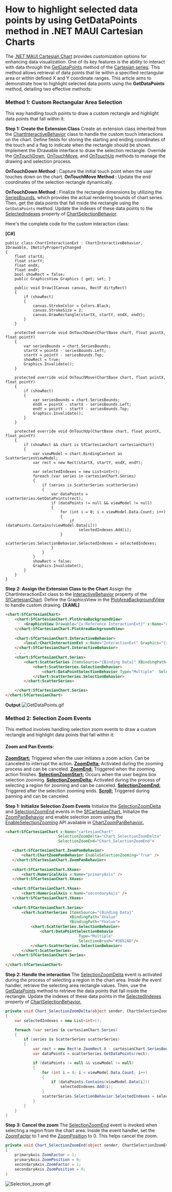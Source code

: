# How to highlight selected data points by using GetDataPoints method in .NET MAUI Cartesian Charts
The [.NET MAUI Cartesian Chart](https://www.syncfusion.com/maui-controls/maui-cartesian-charts) provides customization options for enhancing data visualization. One of its key features is the ability to interact with data through the [GetDataPoints](https://help.syncfusion.com/cr/maui/Syncfusion.Maui.Charts.CartesianSeries.html#Syncfusion_Maui_Charts_CartesianSeries_GetDataPoints_Microsoft_Maui_Graphics_Rect_) method of the [Cartesian series](https://help.syncfusion.com/cr/maui/Syncfusion.Maui.Charts.CartesianSeries.html). This method allows retrieval of data points that lie within a specified rectangular area or within defined X and Y coordinate ranges. This article aims to demonstrate how to highlight selected data points using the **GetDataPoints** method, detailing two effective methods:

### **Method 1: Custom Rectangular Area Selection**
 This way handling touch points to draw a custom rectangle and highlight data points that fall within it:

**Step 1:  Create the Extension Class**
Create an extension class inherited from the [ChartInteractiveBehavior](https://help.syncfusion.com/cr/maui/Syncfusion.Maui.Charts.ChartInteractiveBehavior.html) class to handle the custom touch interactions on the chart. Define fields for storing the starting and ending coordinates of the touch and a flag to indicate when the rectangle should be shown. Implement the IDrawable interface to draw the selection rectangle. Override the [OnTouchDown](https://help.syncfusion.com/cr/maui/Syncfusion.Maui.Charts.ChartBehavior.html#Syncfusion_Maui_Charts_ChartBehavior_OnTouchDown_Syncfusion_Maui_Charts_ChartBase_System_Single_System_Single_), [OnTouchMove](https://help.syncfusion.com/cr/maui/Syncfusion.Maui.Charts.ChartBehavior.html#Syncfusion_Maui_Charts_ChartBehavior_OnTouchMove_Syncfusion_Maui_Charts_ChartBase_System_Single_System_Single_), and [OnTouchUp](https://help.syncfusion.com/cr/maui/Syncfusion.Maui.Charts.ChartBehavior.html#Syncfusion_Maui_Charts_ChartBehavior_OnTouchUp_Syncfusion_Maui_Charts_ChartBase_System_Single_System_Single_) methods to manage the drawing and selection process.

**OnTouchDown Method :**  Capture the initial touch point when the user touches down on the chart.
**OnTouchMove Method :**  Update the end coordinates of the selection rectangle dynamically.

**OnTouchDown Method :** 
Finalize the rectangle dimensions by utilizing the [SeriesBounds](https://help.syncfusion.com/cr/maui/Syncfusion.Maui.Charts.ChartBase.html#Syncfusion_Maui_Charts_ChartBase_SeriesBounds), which provides the actual rendering bounds of chart series. Then, get the data points that fall inside the rectangle using the `GetDataPoints` method. Update the indexes of these data points to the [SelectedIndexes](https://help.syncfusion.com/cr/maui/Syncfusion.Maui.Charts.ChartSelectionBehavior.html?tabs=tabid-5%2Ctabid-7%2Ctabid-3%2Ctabid-1#Syncfusion_Maui_Charts_ChartSelectionBehavior_SelectedIndexes) property of  [ChartSelectionBehavior](https://help.syncfusion.com/cr/maui/Syncfusion.Maui.Charts.ChartSelectionBehavior.html).

Here's the complete code for the custom interaction class:

**[C#]**
```
public class ChartInteractionExt : ChartInteractiveBehavior, IDrawable, INotifyPropertyChanged
{
    float startX;
    float startY;
    float endX;
    float endY;
    bool showRect = false;
    public GraphicsView Graphics { get; set; }

    public void Draw(ICanvas canvas, RectF dirtyRect)
    {
        if (showRect)
        {
            canvas.StrokeColor = Colors.Black;
            canvas.StrokeSize = 2;
            canvas.DrawRectangle(startX, startY, endX, endY);
        }
    }

    protected override void OnTouchDown(ChartBase chart, float pointX, float pointY)
    {
        var seriesBounds = chart.SeriesBounds;
        startX = pointX - seriesBounds.Left;
        startY = pointY - seriesBounds.Top;
        showRect = true;
        Graphics.Invalidate();
    }

    protected override void OnTouchMove(ChartBase chart, float pointX, float pointY)
    {
        if (showRect)
        {
            var seriesBounds = chart.SeriesBounds;
            endX = pointX - startX - seriesBounds.Left;
            endY = pointY - startY - seriesBounds.Top;
            Graphics.Invalidate();
        }
    }

    protected override void OnTouchUp(ChartBase chart, float pointX, float pointY)
    {
        if (showRect && chart is SfCartesianChart cartesianChart)
        {
            var viewModel = chart.BindingContext as ScatterSeriesViewModel;
            var rect = new Rect(startX, startY, endX, endY);

            var selectedIndexes = new List<int>();
            foreach (var series in cartesianChart.Series)
            {
                if (series is ScatterSeries scatterSeries)
                {
                    var dataPoints = scatterSeries.GetDataPoints(rect);
                    if (dataPoints != null && viewModel != null)
                    {
                        for (int i = 0; i < viewModel.Data.Count; i++)
                        {
                            if (dataPoints.Contains(viewModel.Data[i]))
                                selectedIndexes.Add(i);
                        }
                        scatterSeries.SelectionBehavior.SelectedIndexes = selectedIndexes;
                    }
                }
            }
            showRect = false;
            Graphics.Invalidate();
        }
    }
}
```

**Step 2: Assign the Extension Class to the Chart**
Assign the ChartInteractionExt class to the [InteractiveBehavior](https://help.syncfusion.com/cr/maui/Syncfusion.Maui.Charts.ChartBase.html#Syncfusion_Maui_Charts_ChartBase_InteractiveBehavior) property of the [SfCartesianChart](https://help.syncfusion.com/cr/maui/Syncfusion.Maui.Charts.SfCartesianChart.html). Define the GraphicsView in the [PlotAreaBackgroundView](https://help.syncfusion.com/cr/maui/Syncfusion.Maui.Charts.ChartBase.html#Syncfusion_Maui_Charts_ChartBase_PlotAreaBackgroundView) to handle custom drawing.
**[XAML]**
```html
<chart:SfCartesianChart>
    <chart:SfCartesianChart.PlotAreaBackgroundView>
        <GraphicsView Drawable="{x:Reference InteractionExt}" x:Name="graphicsView" InputTransparent="True" ZIndex="1"/>
    </chart:SfCartesianChart.PlotAreaBackgroundView>
    
    <chart:SfCartesianChart.InteractiveBehavior>
        <local:ChartInteractionExt x:Name="InteractionExt" Graphics="{x:Reference graphicsView}"/>
    </chart:SfCartesianChart.InteractiveBehavior>
    . . .
    <chart:SfCartesianChart.Series>
        <chart:ScatterSeries ItemsSource="{Binding Data}" XBindingPath="XValue" YBindingPath="YValue" PointWidth="8" Opacity="0.8" Fill="#FE7A36" PointHeight="8" >
            <chart:ScatterSeries.SelectionBehavior>
                <chart:DataPointSelectionBehavior Type="Multiple"  SelectionBrush="#3652AD"/>
            </chart:ScatterSeries.SelectionBehavior>
        </chart:ScatterSeries>

    </chart:SfCartesianChart.Series>
</chart:SfCartesianChart>
```

**Output**
 ![GetDataPoints.gif](https://support.syncfusion.com/kb/agent/attachment/article/16174/inline?token=eyJhbGciOiJodHRwOi8vd3d3LnczLm9yZy8yMDAxLzA0L3htbGRzaWctbW9yZSNobWFjLXNoYTI1NiIsInR5cCI6IkpXVCJ9.eyJpZCI6IjIzNzA2Iiwib3JnaWQiOiIzIiwiaXNzIjoic3VwcG9ydC5zeW5jZnVzaW9uLmNvbSJ9.XB4_s1DqiYHD1jFJFSKiOOTi8cVwvYFpRjffhWMXnGM)

### **Method 2: Selection Zoom Events**
This method involves handling selection zoom events to draw a custom rectangle and highlight data points that fall within it:
#### Zoom and Pan Events:
**[ZoomStart:](https://help.syncfusion.com/cr/maui/Syncfusion.Maui.Charts.SfCartesianChart.html#Syncfusion_Maui_Charts_SfCartesianChart_ZoomStart)** Triggered when the user initiates a zoom action. Can be canceled to interrupt the action.
**[ZoomDelta:](https://help.syncfusion.com/cr/maui/Syncfusion.Maui.Charts.SfCartesianChart.html#Syncfusion_Maui_Charts_SfCartesianChart_ZoomDelta)** Activated during the zooming process and can be canceled.
**[ZoomEnd:](https://help.syncfusion.com/cr/maui/Syncfusion.Maui.Charts.SfCartesianChart.html#Syncfusion_Maui_Charts_SfCartesianChart_ZoomEnd)** Triggered when the zooming action finishes.
**[SelectionZoomStart:](https://help.syncfusion.com/cr/maui/Syncfusion.Maui.Charts.SfCartesianChart.html#Syncfusion_Maui_Charts_SfCartesianChart_SelectionZoomStart)** Occurs when the user begins box selection zooming.
**[SelectionZoomDelta:](https://help.syncfusion.com/cr/maui/Syncfusion.Maui.Charts.SfCartesianChart.html#Syncfusion_Maui_Charts_SfCartesianChart_SelectionZoomDelta)** Activated during the process of selecting a region for zooming and can be canceled.
**[SelectionZoomEnd:](https://help.syncfusion.com/cr/maui/Syncfusion.Maui.Charts.SfCartesianChart.html#Syncfusion_Maui_Charts_SfCartesianChart_SelectionZoomEnd)** Triggered after the selection zooming ends.
**[Scroll:](https://help.syncfusion.com/cr/maui/Syncfusion.Maui.Charts.SfCartesianChart.html#Syncfusion_Maui_Charts_SfCartesianChart_Scroll)** Triggered during panning and can be canceled.

**Step 1: Initialize Selection Zoom Events**
Initialize the  [SelectionZoomDelta](https://help.syncfusion.com/cr/maui/Syncfusion.Maui.Charts.SfCartesianChart.html#Syncfusion_Maui_Charts_SfCartesianChart_SelectionZoomDelta) and [SelectionZoomEnd](https://help.syncfusion.com/cr/maui/Syncfusion.Maui.Charts.SfCartesianChart.html#Syncfusion_Maui_Charts_SfCartesianChart_SelectionZoomEnd) events in the [SfCartesianChart.](https://help.syncfusion.com/cr/maui/Syncfusion.Maui.Charts.SfCartesianChart.html) Initialize the [ZoomPanBehavior](https://help.syncfusion.com/cr/maui/Syncfusion.Maui.Charts.SfCartesianChart.html#Syncfusion_Maui_Charts_SfCartesianChart_ZoomPanBehavior) and enable selection zoom using the [EnableSelectionZooming](https://help.syncfusion.com/cr/maui/Syncfusion.Maui.Charts.ChartZoomPanBehavior.html#Syncfusion_Maui_Charts_ChartZoomPanBehavior_EnableSelectionZooming) API available in [ChartZoomPanBehavior.](https://help.syncfusion.com/cr/maui/Syncfusion.Maui.Charts.ChartZoomPanBehavior.html)
 
 ```html
<chart:SfCartesianChart x:Name="cartesianChart"           
                        SelectionZoomDelta="Chart_SelectionZoomDelta"
                        SelectionZoomEnd="Chart_SelectionZoomEnd">

    <chart:SfCartesianChart.ZoomPanBehavior>
        <chart:ChartZoomPanBehavior EnableSelectionZooming="True" />
    </chart:SfCartesianChart.ZoomPanBehavior>
    
    <chart:SfCartesianChart.XAxes>
        <chart:NumericalAxis x:Name="primaryAxis" />
    </chart:SfCartesianChart.XAxes>
    
    <chart:SfCartesianChart.YAxes>
        <chart:NumericalAxis x:Name="secondaryAxis" />
    </chart:SfCartesianChart.YAxes>
    
    <chart:SfCartesianChart.Series>
        <chart:ScatterSeries ItemsSource="{Binding Data}"
                             XBindingPath="XValue" 
                             YBindingPath="YValue">
            <chart:ScatterSeries.SelectionBehavior>
                <chart:DataPointSelectionBehavio  
                                 Type="Multiple"  
                                 SelectionBrush="#3652AD"/>
            </chart:ScatterSeries.SelectionBehavior>
        </chart:ScatterSeries>
    </chart:SfCartesianChart.Series>
    
</chart:SfCartesianChart> 
 ```
**Step 2: Handle the interaction**
The [SelectionZoomDelta](https://help.syncfusion.com/cr/maui/Syncfusion.Maui.Charts.SfCartesianChart.html#Syncfusion_Maui_Charts_SfCartesianChart_SelectionZoomDelta) event is activated during the process of selecting a region in the chart area. Inside the event handler, retrieve the selecting area rectangle values. Then, use the [GetDataPoints](https://help.syncfusion.com/cr/maui/Syncfusion.Maui.Charts.CartesianSeries.html#Syncfusion_Maui_Charts_CartesianSeries_GetDataPoints_Microsoft_Maui_Graphics_Rect_) method to retrieve the data points that fall inside the rectangle. Update the indexes of these data points in the [SelectedIndexes](https://help.syncfusion.com/cr/maui/Syncfusion.Maui.Charts.ChartSelectionBehavior.html#Syncfusion_Maui_Charts_ChartSelectionBehavior_SelectedIndex) property of [ChartSelectionBehavior.](https://help.syncfusion.com/cr/maui/Syncfusion.Maui.Charts.ChartSelectionBehavior.html)

 ```csharp
 private void Chart_SelectionZoomDelta(object sender, ChartSelectionZoomDeltaEventArgs e)
 {
     var selectedIndexes = new List<int>();

     foreach (var series in cartesianChart.Series)
     {
         if (series is ScatterSeries scatterSeries)
         {
             var rect = new Rect(e.ZoomRect.X - cartesianChart.SeriesBounds.Left, e.ZoomRect.Y, e.ZoomRect.Width, e.ZoomRect.Height);
             var dataPoints = scatterSeries.GetDataPoints(rect);

             if (dataPoints != null && viewModel != null)
             {
                 for (int i = 0; i < viewModel.Data.Count; i++)
                 {
                     if (dataPoints.Contains(viewModel.Data[i]))
                         selectedIndexes.Add(i);
                 }
                 scatterSeries.SelectionBehavior.SelectedIndexes = selectedIndexes;
             }
         }
     }
 }
 ```
**Step 3: Cancel the zoom**
The [SelectionZoomEnd](https://help.syncfusion.com/cr/maui/Syncfusion.Maui.Charts.SfCartesianChart.html#Syncfusion_Maui_Charts_SfCartesianChart_ZoomEnd) event is invoked when selecting a region from the chart area. Inside the event handler, set the [ZoomFactor](https://help.syncfusion.com/cr/maui/Syncfusion.Maui.Charts.ChartAxis.html#Syncfusion_Maui_Charts_ChartAxis_ZoomFactor) to 1 and the [ZoomPosition](https://help.syncfusion.com/cr/maui/Syncfusion.Maui.Charts.ChartAxis.html#Syncfusion_Maui_Charts_ChartAxis_ZoomPosition) to 0. This helps cancel the zoom.

 ```csharp
private void Chart_SelectionZoomEnd(object sender, ChartSelectionZoomEventArgs e)
{
     primaryAxis.ZoomFactor = 1;
     primaryAxis.ZoomPosition = 0;
     secondaryAxis.ZoomFactor = 1;
     secondaryAxis.ZoomPosition = 0;
 } 
 ```
 ![Selection_zoom.gif](https://support.syncfusion.com/kb/agent/attachment/article/16174/inline?token=eyJhbGciOiJodHRwOi8vd3d3LnczLm9yZy8yMDAxLzA0L3htbGRzaWctbW9yZSNobWFjLXNoYTI1NiIsInR5cCI6IkpXVCJ9.eyJpZCI6IjI0ODUzIiwib3JnaWQiOiIzIiwiaXNzIjoic3VwcG9ydC5zeW5jZnVzaW9uLmNvbSJ9.mcnMg6jPkXsxDZqv152Z1mzVSk-CI-62kO_T0Alylsk)
